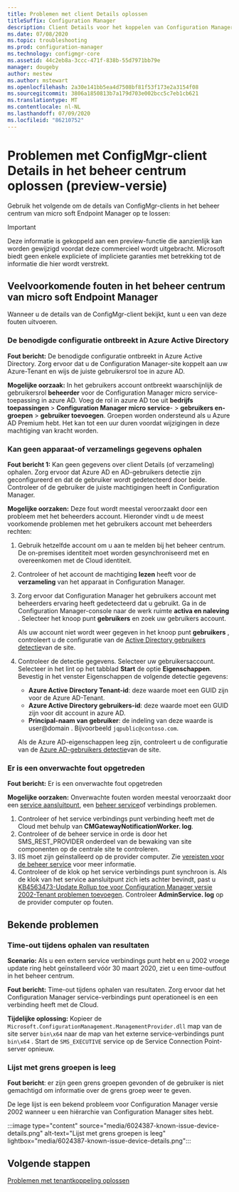 ```yaml
---
title: Problemen met client Details oplossen
titleSuffix: Configuration Manager
description: Client Details voor het koppelen van Configuration Manager tenants oplossen
ms.date: 07/08/2020
ms.topic: troubleshooting
ms.prod: configuration-manager
ms.technology: configmgr-core
ms.assetid: 44c2eb8a-3ccc-471f-838b-55d7971bb79e
manager: dougeby
author: mestew
ms.author: mstewart
ms.openlocfilehash: 2a30e141bb5ea4d7508bf81f53f173e2a3154f08
ms.sourcegitcommit: 3806a1850813b7a179d703e002bcc5c7eb1cb621
ms.translationtype: MT
ms.contentlocale: nl-NL
ms.lasthandoff: 07/09/2020
ms.locfileid: "86210752"
---
```

# <a name="troubleshoot-configmgr-client-details-in-the-admin-center-preview"></a>Problemen met ConfigMgr-client Details in het beheer centrum oplossen (preview-versie)
<!--6374854, 6521921-->
Gebruik het volgende om de details van ConfigMgr-clients in het beheer centrum van micro soft Endpoint Manager op te lossen:

> [!Important]
> Deze informatie is gekoppeld aan een preview-functie die aanzienlijk kan worden gewijzigd voordat deze commercieel wordt uitgebracht. Microsoft biedt geen enkele expliciete of impliciete garanties met betrekking tot de informatie die hier wordt verstrekt.

## <a name="common-errors-from-the-microsoft-endpoint-manager-admin-center"></a>Veelvoorkomende fouten in het beheer centrum van micro soft Endpoint Manager

Wanneer u de details van de ConfigMgr-client bekijkt, kunt u een van deze fouten uitvoeren.  

### <a name="the-necessary-configuration-is-missing-in-azure-active-directory"></a><a name="bkmk_aad"></a>De benodigde configuratie ontbreekt in Azure Active Directory

**Fout bericht:** De benodigde configuratie ontbreekt in Azure Active Directory. Zorg ervoor dat u de Configuration Manager-site koppelt aan uw Azure-Tenant en wijs de juiste gebruikersrol toe in azure AD.

**Mogelijke oorzaak:** In het gebruikers account ontbreekt waarschijnlijk de gebruikersrol **beheerder** voor de Configuration Manager micro service-toepassing in azure AD. Voeg de rol in azure AD toe uit **bedrijfs toepassingen**  >  **Configuration Manager micro service**-  >  **gebruikers en-groepen**  >  **gebruiker toevoegen**. Groepen worden ondersteund als u Azure AD Premium hebt. Het kan tot een uur duren voordat wijzigingen in deze machtiging van kracht worden.

### <a name="unable-to-get-device-or-collection-information"></a><a name="bkmk_noinfo"></a>Kan geen apparaat-of verzamelings gegevens ophalen

**Fout bericht 1:** Kan geen gegevens over client Details (of verzameling) ophalen. Zorg ervoor dat Azure AD en AD-gebruikers detectie zijn geconfigureerd en dat de gebruiker wordt gedetecteerd door beide. Controleer of de gebruiker de juiste machtigingen heeft in Configuration Manager.

**Mogelijke oorzaken:** Deze fout wordt meestal veroorzaakt door een probleem met het beheerders account. Hieronder vindt u de meest voorkomende problemen met het gebruikers account met beheerders rechten:

1. Gebruik hetzelfde account om u aan te melden bij het beheer centrum. De on-premises identiteit moet worden gesynchroniseerd met en overeenkomen met de Cloud identiteit.
1. Controleer of het account de machtiging **lezen** heeft voor de **verzameling** van het apparaat in Configuration Manager.
1. Zorg ervoor dat Configuration Manager het gebruikers account met beheerders ervaring heeft gedetecteerd dat u gebruikt. Ga in de Configuration Manager-console naar de werk ruimte **activa en naleving** . Selecteer het knoop punt **gebruikers** en zoek uw gebruikers account.

    Als uw account niet wordt weer gegeven in het knoop punt **gebruikers** , controleert u de configuratie van de [Active Directory gebruikers detectie](../core/servers/deploy/configure/about-discovery-methods.md#bkmk_aboutUser)van de site.

1. Controleer de detectie gegevens. Selecteer uw gebruikersaccount. Selecteer in het lint op het tabblad **Start** de optie **Eigenschappen**. Bevestig in het venster Eigenschappen de volgende detectie gegevens:

    - **Azure Active Directory Tenant-id**: deze waarde moet een GUID zijn voor de Azure AD-Tenant.
    - **Azure Active Directory gebruikers-id**: deze waarde moet een GUID zijn voor dit account in azure AD.
    - **Principal-naam van gebruiker**: de indeling van deze waarde is user@domain . Bijvoorbeeld `jqpublic@contoso.com`.

    Als de Azure AD-eigenschappen leeg zijn, controleert u de configuratie van de [Azure AD-gebruikers detectie](../core/servers/deploy/configure/about-discovery-methods.md#azureaddisc)van de site.


### <a name="unexpected-error-occurred"></a><a name="bkmk_1603"></a>Er is een onverwachte fout opgetreden

**Fout bericht:** Er is een onverwachte fout opgetreden

**Mogelijke oorzaken:** Onverwachte fouten worden meestal veroorzaakt door een [service aansluitpunt](../core/servers/deploy/configure/about-the-service-connection-point.md), een [beheer service](../develop/adminservice/overview.md)of verbindings problemen.

1. Controleer of het service verbindings punt verbinding heeft met de Cloud met behulp van **CMGatewayNotificationWorker. log**.
1. Controleer of de beheer service in orde is door het SMS_REST_PROVIDER onderdeel van de bewaking van site componenten op de centrale site te controleren.
1. IIS moet zijn geïnstalleerd op de provider computer. Zie [vereisten voor de beheer service](../develop/adminservice/overview.md#prerequisites) voor meer informatie.
1. Controleer of de klok op het service verbindings punt synchroon is. Als de klok van het service aansluitpunt zich iets achter bevindt, past u [KB4563473-Update Rollup toe voor Configuration Manager versie 2002-Tenant problemen toevoegen](https://support.microsoft.com/help/4563473). Controleer **AdminService. log** op de provider computer op fouten.

## <a name="known-issues"></a>Bekende problemen

### <a name="gettingresultstimedout"></a>Time-out tijdens ophalen van resultaten

**Scenario:** Als u een extern service verbindings punt hebt en u 2002 vroege update ring hebt geïnstalleerd vóór 30 maart 2020, ziet u een time-outfout in het beheer centrum.

**Fout bericht:** Time-out tijdens ophalen van resultaten. Zorg ervoor dat het Configuration Manager service-verbindings punt operationeel is en een verbinding heeft met de Cloud.

**Tijdelijke oplossing:** Kopieer de `Microsoft.ConfigurationManagement.ManagementProvider.dll` map van de site server `bin\x64` naar de map van het externe service-verbindings punt `bin\x64` .  Start de `SMS_EXECUTIVE` service op de Service Connection Point-server opnieuw.

### <a name="boundary-groups-list-is-empty"></a>Lijst met grens groepen is leeg

**Fout bericht**: er zijn geen grens groepen gevonden of de gebruiker is niet gemachtigd om informatie over de grens groep weer te geven.

De lege lijst is een bekend probleem voor Configuration Manager versie 2002 wanneer u een hiërarchie van Configuration Manager sites hebt.

:::image type="content" source="media/6024387-known-issue-device-details.png" alt-text="Lijst met grens groepen is leeg" lightbox="media/6024387-known-issue-device-details.png":::

## <a name="next-steps"></a>Volgende stappen

[Problemen met tenantkoppeling oplossen](troubleshoot.md)
